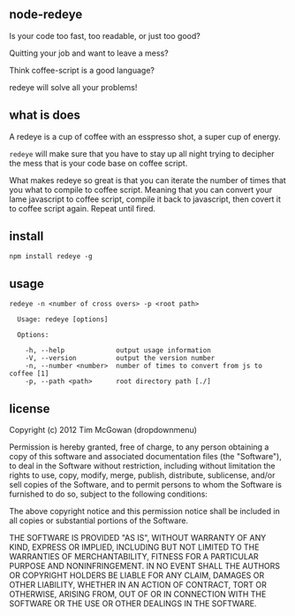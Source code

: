 node-redeye
-----------

Is your code too fast, too readable, or just too good? 

Quitting your job and want to leave a mess?

Think coffee-script is a good language?

redeye will solve all your problems!

what is does
------------

A redeye is a cup of coffee with an esspresso shot, a super cup of
energy. 

`redeye` will make
sure that you have to stay up all night trying to decipher the mess that
is your code base on coffee script. 

What makes redeye so great is that you can iterate the number of times
that you what to compile to coffee script. Meaning that you can
convert your lame javascript to coffee script, compile it back to
javascript, then covert it to coffee script again. Repeat until
fired.



install
-------

```
npm install redeye -g
```

usage
-----

```
redeye -n <number of cross overs> -p <root path>

  Usage: redeye [options]

  Options:

    -h, --help             output usage information
    -V, --version          output the version number
    -n, --number <number>  number of times to convert from js to coffee [1]
    -p, --path <path>      root directory path [./]
```


license
-------

Copyright (c) 2012 Tim McGowan (dropdownmenu)

Permission is hereby granted, free of charge, to any person obtaining a copy of this software and associated documentation files (the "Software"), to deal in the Software without restriction, including without limitation the rights to use, copy, modify, merge, publish, distribute, sublicense, and/or sell copies of the Software, and to permit persons to whom the Software is furnished to do so, subject to the following conditions:

The above copyright notice and this permission notice shall be included in all copies or substantial portions of the Software.

THE SOFTWARE IS PROVIDED "AS IS", WITHOUT WARRANTY OF ANY KIND, EXPRESS OR IMPLIED, INCLUDING BUT NOT LIMITED TO THE WARRANTIES OF MERCHANTABILITY, FITNESS FOR A PARTICULAR PURPOSE AND NONINFRINGEMENT. IN NO EVENT SHALL THE AUTHORS OR COPYRIGHT HOLDERS BE LIABLE FOR ANY CLAIM, DAMAGES OR OTHER LIABILITY, WHETHER IN AN ACTION OF CONTRACT, TORT OR OTHERWISE, ARISING FROM, OUT OF OR IN CONNECTION WITH THE SOFTWARE OR THE USE OR OTHER DEALINGS IN THE SOFTWARE.
